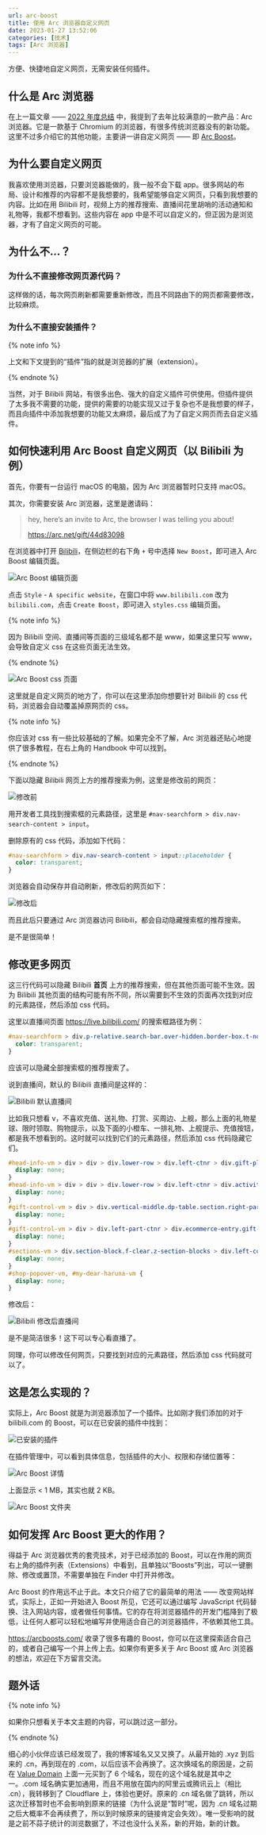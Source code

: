 ```yaml
---
url: arc-boost
title: 使用 Arc 浏览器自定义网页
date: 2023-01-27 13:52:06
categories: [技术]
tags: [Arc 浏览器]
---
```


方便、快捷地自定义网页，无需安装任何插件。

<!-- more -->

## 什么是 Arc 浏览器

在上一篇文章 —— [2022 年度总结](https://superpung.com/rev-2022) 中，我提到了去年比较满意的一款产品：Arc 浏览器。它是一款基于 Chromium 的浏览器，有很多传统浏览器没有的新功能。这里不过多介绍它的其他功能，主要讲一讲自定义网页 —— 即 [Arc Boost](https://youtu.be/53KQ2wUZG2s)。

## 为什么要自定义网页

我喜欢使用浏览器，只要浏览器能做的，我一般不会下载 app。很多网站的布局、设计和推荐的内容都不是我想要的，我希望能够自定义网页，只看到我想要的内容。比如在用 Bilibili 时，视频上方的推荐搜索、直播间花里胡哨的活动通知和礼物等，我都不想看到。这些内容在 app 中是不可以自定义的，但正因为是浏览器，才有了自定义网页的可能。

## 为什么不...？

### 为什么不直接修改网页源代码？

这样做的话，每次网页刷新都需要重新修改，而且不同路由下的网页都需要修改，比较麻烦。

### 为什么不直接安装插件？

{% note info %}

上文和下文提到的“插件”指的就是浏览器的扩展（extension）。

{% endnote %}

当然，对于 Bilibili 网站，有很多出色、强大的自定义插件可供使用。但插件提供了太多我不需要的功能，提供的需要的功能实现又过于复杂也不是我想要的样子，而且向插件中添加我想要的功能又太麻烦，最后成了为了自定义网页而去自定义插件。

## 如何快速利用 Arc Boost 自定义网页（以 Bilibili 为例）

首先，你要有一台运行 macOS 的电脑，因为 Arc 浏览器暂时只支持 macOS。

其次，你需要安装 Arc 浏览器，这里是邀请码：

> hey, here’s an invite to Arc, the browser I was telling you about!
>
> https://arc.net/gift/44d83098

在浏览器中打开 [Bilibili](https://bilibili.com)，在侧边栏的右下角 `+` 号中选择 `New Boost`，即可进入 Arc Boost 编辑页面。

![Arc Boost 编辑页面](https://i0.hdslb.com/bfs/album/1dbcab3fdcf8e8d848f326145da195165d14c18e.png)

点击 `Style` - `A specific website`，在窗口中将 `www.bilibili.com` 改为 `bilibili.com`，点击 `Create Boost`，即可进入 `styles.css` 编辑页面。

{% note info %}

因为 Bilibili 空间、直播间等页面的三级域名都不是 www，如果这里只写 www，会导致自定义 css 在这些页面无法生效。

{% endnote %}

![Arc Boost css 页面](https://i0.hdslb.com/bfs/album/22e9ac3d7f36682460d2259855ce4983f5d0645f.png)

这里就是自定义网页的地方了，你可以在这里添加你想要针对 Bilibili 的 css 代码，浏览器会自动覆盖掉原网页的 css。

{% note info %}

你应该对 css 有一些比较基础的了解。如果完全不了解，Arc 浏览器还贴心地提供了很多教程，在右上角的 Handbook 中可以找到。

{% endnote %}

下面以隐藏 Bilibili 网页上方的推荐搜索为例，这里是修改前的网页：

![修改前](https://i0.hdslb.com/bfs/album/3bf9db6c793b12ddbfb00f839b51911e940be08f.png)

用开发者工具找到搜索框的元素路径，这里是 `#nav-searchform > div.nav-search-content > input`。

删除原有的 css 代码，添加如下代码：

```css
#nav-searchform > div.nav-search-content > input::placeholder {
  color: transparent;
}
```

浏览器会自动保存并自动刷新，修改后的网页如下：

![修改后](https://i0.hdslb.com/bfs/album/7d216ad778c1d1415dd9115f37a6f70260f590af.png)

而且此后只要通过 Arc 浏览器访问 Bilibili，都会自动隐藏搜索框的推荐搜索。

是不是很简单！

## 修改更多网页

这三行代码可以隐藏 Bilibili **首页** 上方的推荐搜索，但在其他页面可能不生效。因为 Bilibili 其他页面的结构可能有所不同，所以需要到不生效的页面再次找到对应的元素路径，然后添加 css 代码。

这里以直播间页面 https://live.bilibili.com/ 的搜索框路径为例：

```css
#nav-searchform > div.p-relative.search-bar.over-hidden.border-box.t-nowrap > input::placeholder {
  color: transparent;
}
```

应该可以隐藏全部搜索框的推荐搜索了。

说到直播间，默认的 Bilibili 直播间是这样的：

![Bilibili 默认直播间](https://i0.hdslb.com/bfs/album/d675a80cd2b2978ee3b45771e9460a0b861306c6.png)

比如我只想看 v，不喜欢充值、送礼物、打赏、买周边、上舰，那么上面的礼物星球、限时领取、购物提示，以及下面的小橙车、一排礼物、上舰提示、充值按钮，都是我不想看到的。这时就可以找到它们的元素路径，然后添加 css 代码隐藏它们。

```css
#head-info-vm > div > div > div.lower-row > div.left-ctnr > div.gift-planet-entry {
  display: none;
}
#head-info-vm > div > div > div.lower-row > div.left-ctnr > div.activity-gather-entry.activity-entry.s-activity-entry {
  display: none;
}
#gift-control-vm > div > div.vertical-middle.dp-table.section.right-part.p-relative {
  display: none;
}
#gift-control-vm > div > div.left-part-ctnr > div.ecommerce-entry.gift-left-part {
  display: none;
}
#sections-vm > div.section-block.f-clear.z-section-blocks > div.left-container > div.flip-view.p-relative.over-hidden.w-100 {
  display: none;
}
#shop-popover-vm, #my-dear-haruna-vm {
  display: none;
}
```

修改后：

![Bilibili 修改后直播间](https://i0.hdslb.com/bfs/album/9434bae5a17737cf2d8529f4c387e2d5e2c72be4.png)

是不是简洁很多！这下可以专心看直播了。

同理，你可以修改任何网页，只要找到对应的元素路径，然后添加 css 代码就可以了。

## 这是怎么实现的？

实际上，Arc Boost 就是为浏览器添加了一个插件。比如刚才我们添加的对于 bilibili.com 的 Boost，可以在已安装的插件中找到：

![已安装的插件](https://i0.hdslb.com/bfs/album/0c2f3aff2006a0d43b6543cde2874fb03e3c18a8.png)

在插件管理中，可以看到具体信息，包括插件的大小、权限和存储位置等：

![Arc Boost 详情](https://i0.hdslb.com/bfs/album/3f15f51105a1fc8846e54e7ee0520dc61227ae73.png)

上面显示 < 1 MB，其实也就 2 KB。

![Arc Boost 文件夹](https://i0.hdslb.com/bfs/album/d366149c8c08efe6aa89c3e0a519c08d043e96d8.png)

## 如何发挥 Arc Boost 更大的作用？

得益于 Arc 浏览器优秀的套壳技术，对于已经添加的 Boost，可以在作用的网页右上角的插件列表（Extensions）中看到，且单独以“Boosts”列出，可以一键删除、修改或置顶，不需要单独在 Finder 中打开并修改。

Arc Boost 的作用远不止于此。本文只介绍了它的最简单的用法 —— 改变网站样式，实际上，正如一开始进入 Boost 所见，它还可以通过编写 JavaScript 代码替换、注入网站内容，或者做任何事情。它的存在将浏览器插件的开发门槛降到了极低，让任何人都可以轻松地编写并使用适合自己的浏览器插件，不依赖其他工具。

https://arcboosts.com/ 收录了很多有趣的 Boost，你可以在这里探索适合自己的，或者自己编写一个并上传上去。如果你有更多关于 Arc Boost 或 Arc 浏览器 的想法，欢迎在下方留言交流。

## 题外话

{% note info %}

如果你只想看关于本文主题的内容，可以跳过这一部分。

{% endnote %}

细心的小伙伴应该已经发现了，我的博客域名又又又换了。从最开始的 .xyz 到后来的 .cn，再到现在的 .com，以后应该不会再换了。这次换域名的原因是，之前在 [Value Domain](https://www.value-domain.com/) 上面一元买到了 6 个域名，现在的这个域名就是其中之一。.com 域名确实更加通用，而且不用放在国内的阿里云或腾讯云上（相比 .cn），我转移到了 Cloudflare 上，体验也更好。原来的 .cn 域名做了跳转，所以这次迁移暂时也不会影响到原来的链接（为什么说是“暂时”呢，因为 .cn 域名过期之后大概率不会再续费了，所以到时候原来的链接肯定会失效）。唯一受影响的就是之前不蒜子统计的浏览数据了，不过也没什么关系，新的开始，新的计数。
